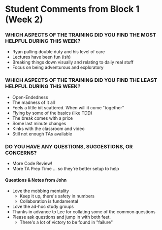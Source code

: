 # Student Comments from Block 1 (Week 2)

### WHICH ASPECTS OF THE TRAINING DID YOU FIND THE MOST HELPFUL DURING THIS WEEK?

- Ryan pulling double duty and his level of care
- Lectures have been fun (ish)
- Breaking things down visually and relating to daily real stuff
- Focus on being adventurous and exploratory

### WHICH ASPECTS OF THE TRAINING DID YOU FIND THE LEAST HELPFUL DURING THIS WEEK?

- Open-Endedness
- The madness of it all
- Feels a little bit scattered. When will it come "together"
- Flying by some of the basics (like TDD)
- The break comes with a price
- Some last minute changes
- Kinks with the classroom and video
- Still not enough TAs available

### DO YOU HAVE ANY QUESTIONS, SUGGESTIONS, OR CONCERNS?

- More Code Review!
- More TA Prep Time ... so they're better setup to help


#### Questions & Notes from John

- Love the mobbing mentality
  - Keep it up, there's safety in numbers
  - Collaboration is fundamental
- Love the ad-hoc study groups
- Thanks in advance to Lee for collating some of the common questions
- Please ask questions and jump in with both feet.
  - There's a lot of victory to be found in "failure"
